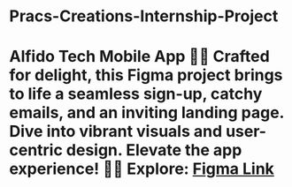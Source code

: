 # Pracs-Creations-Internship-Project
# Alfido Tech Mobile App 🌈📱  Crafted for delight, this Figma project brings to life a seamless sign-up, catchy emails, and an inviting landing page. Dive into vibrant visuals and user-centric design. Elevate the app experience! 🚀✨  Explore: [Figma Link](your-figma-link)
